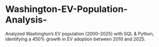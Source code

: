 # Washington-EV-Population-Analysis-
Analyzed Washington’s EV population (2000–2025) with SQL &amp; Python, identifying a 450% growth in EV adoption between 2010 and 2025.
